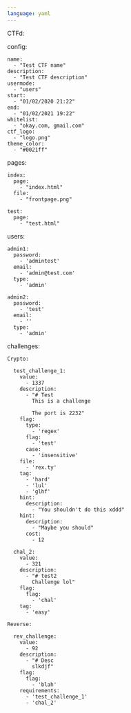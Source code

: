 ```yaml
---
language: yaml
---
```


CTFd:

  config:

    name:
      - "Test CTF name"
    description:
      - "Test CTF description"
    usermode:
      - "users"
    start:
      - "01/02/2020 21:22"
    end:
      - "01/02/2021 19:22"
    whitelist:
      - "okay.com, gmail.com"
    ctf_logo:
      - "logo.png"
    theme_color:
      - "#0021ff"

  pages:

    index:
      page:
        - "index.html"
      file:
        - "frontpage.png"

    test: 
      page:
        - "test.html"

  users:

    admin1:
      password:
        - 'admintest'
      email:
        - 'admin@test.com'
      type:
        - 'admin'

    admin2:
      password:
        - 'test'
      email:
        - ''
      type:
        - 'admin'

  challenges:

    Crypto:

      test_challenge_1:
        value:
          - 1337
        description:
          - "# Test
            This is a challenge

            The port is 2232"
        flag:
          type:
            - 'regex'
          flag:
            - 'test'
          case:
            - 'insensitive'
        file:
          - 'rex.ty'
        tag:
          - 'hard'
          - 'lul'
          - 'glhf'
        hint:
          description:
            - "You shouldn't do this xddd"
        hint:
          description:
            - "Maybe you should"
          cost:
            - 12

      chal_2:
        value:
          - 321
        description:
          - "# test2
            Challenge lol"
        flag:
          flag:
            - 'chal'
        tag:
          - 'easy'

    Reverse:

      rev_challenge:
        value:
          - 92
        description:
          - "# Desc
            slkdjf"
        flag:
          flag:
            - 'blah'
        requirements:
          - 'test_challenge_1'
          - 'chal_2'
